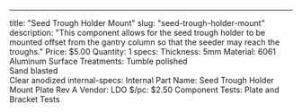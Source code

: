 ---
title: "Seed Trough Holder Mount"
slug: "seed-trough-holder-mount"
description: "This component allows for the seed trough holder to be mounted offset from the gantry column so that the seeder may reach the troughs."
Price: $5.00
Quantity: 1
specs:
  Thickness: 5mm
  Material: 6061 Aluminum
  Surface Treatments: Tumble polished<br>Sand blasted<br>Clear anodized
internal-specs:
  Internal Part Name: Seed Trough Holder Mount Plate Rev A
  Vendor: LDO
  $/pc: $2.50
  Component Tests: Plate and Bracket Tests